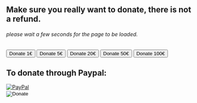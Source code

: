 ## Make sure you really want to donate, there is not a refund.

###### please wait a few seconds for the page to be loaded.

<input type="button" onclick="location.href='https://buy.stripe.com/8wMg0kfQbfdr22I001';" value="Donate 1€">

<input type="button" onclick="location.href='https://buy.stripe.com/bIY6pK5bx8P3dLqbIK';" value="Donate 5€">

<input type="button" onclick="location.href='https://buy.stripe.com/8wM29u33pfdr0YEeUX';" value="Donate 20€">

<input type="button" onclick="location.href='https://buy.stripe.com/dR6bK48nJ6GVaze3cg';" value="Donate 50€">

<input type="button" onclick="location.href='https://buy.stripe.com/bIY5lG9rN9T78r6dQW';" value="Donate 100€">

## To donate through Paypal: 

<div class="paypalbutton">
    <a href="https://paypal.com/paypalme/axelcurros">
        <img border="0" alt="PayPal" src="https://upload.wikimedia.org/wikipedia/commons/b/b5/PayPal.svg">
    </a>
    <form action="https://www.paypal.com/donate" method="post" target="_top">
 <!-- Identify your business so that you can collect the payments. -->
 <input type="hidden" name="business" value="axelfernandezcurros@gmail.com">
 <!-- Specify details about the contribution -->
 <input type="hidden" name="no_recurring" value="0">
 <input type="hidden" name="item_name" value="Afaces music">
 <input type="hidden" name="item_number" value="Make a donation">
 <input type="hidden" name="currency_code" value="EUR">
 <!-- Display the payment button. -->
 <input type="image" name="submit" src="https://www.paypalobjects.com/en_US/i/btn/btn_donate_LG.gif" alt="Donate">
 <img alt="" width="1" height="1" src="https://www.paypalobjects.com/en_US/i/scr/pixel.gif" >
</form>
</div>